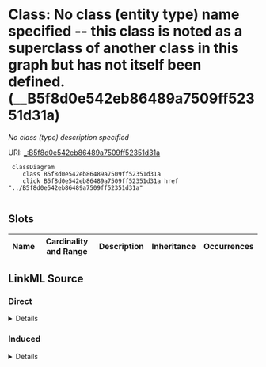 

# Class: No class (entity type) name specified -- this class is noted as a superclass of another class in this graph but has not itself been defined. (__B5f8d0e542eb86489a7509ff52351d31a)


_No class (type) description specified_







URI: [_:B5f8d0e542eb86489a7509ff52351d31a](_:B5f8d0e542eb86489a7509ff52351d31a)






```mermaid
 classDiagram
    class B5f8d0e542eb86489a7509ff52351d31a
    click B5f8d0e542eb86489a7509ff52351d31a href "../B5f8d0e542eb86489a7509ff52351d31a"
      
```




<!-- no inheritance hierarchy -->


## Slots

| Name | Cardinality and Range | Description | Inheritance | Occurrences |
| ---  | --- | --- | --- | --- |














## LinkML Source

<!-- TODO: investigate https://stackoverflow.com/questions/37606292/how-to-create-tabbed-code-blocks-in-mkdocs-or-sphinx -->

### Direct

<details>

```yaml
name: __B5f8d0e542eb86489a7509ff52351d31a
conforms_to: No schema conformance document specified
description: No class (type) description specified
title: No class (entity type) name specified -- this class is noted as a superclass
  of another class in this graph but has not itself been defined.
from_schema: sawgraph-kg
rank: 1000
class_uri: _:B5f8d0e542eb86489a7509ff52351d31a

```
</details>

### Induced

<details>

```yaml
name: __B5f8d0e542eb86489a7509ff52351d31a
conforms_to: No schema conformance document specified
description: No class (type) description specified
title: No class (entity type) name specified -- this class is noted as a superclass
  of another class in this graph but has not itself been defined.
from_schema: sawgraph-kg
rank: 1000
class_uri: _:B5f8d0e542eb86489a7509ff52351d31a

```
</details>